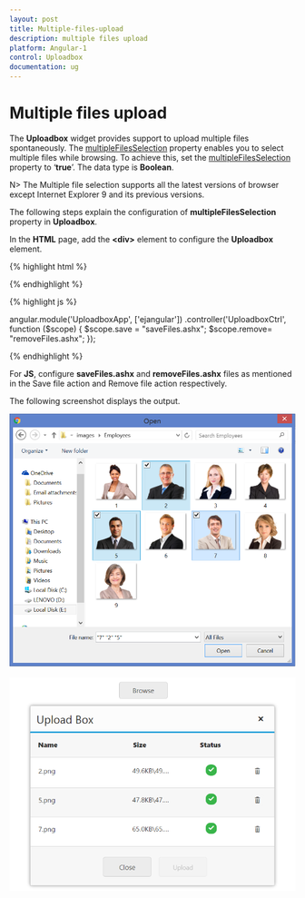 ```yaml
---
layout: post
title: Multiple-files-upload
description: multiple files upload
platform: Angular-1
control: Uploadbox
documentation: ug
---
```


# Multiple files upload

The **Uploadbox** widget provides support to upload multiple files spontaneously. The [multipleFilesSelection](https://help.syncfusion.com/api/js/ejuploadbox#members:multiplefilesselection) property enables you to select multiple files while browsing.  To achieve this, set the [multipleFilesSelection](https://help.syncfusion.com/api/js/ejuploadbox#members:multiplefilesselection) property to ‘**true**’. The data type is **Boolean**.

N> The Multiple file selection supports all the latest versions of browser except Internet Explorer 9 and its previous versions.

The following steps explain the configuration of **multipleFilesSelection** property in **Uploadbox**. 

In the **HTML** page, add the **&lt;div&gt;** element to configure the **Uploadbox** element.


{% highlight html %}

<div class="control">
    <div id="Uploadbox" ej-uploadbox e-saveurl="save" e-removeurl="remove" e-multiplefilesselection="true"></div>
</div>

{% endhighlight %}

{% highlight js %}
 
angular.module('UploadboxApp', ['ejangular'])
.controller('UploadboxCtrl', function ($scope) {
    $scope.save = "saveFiles.ashx";
    $scope.remove= "removeFiles.ashx";
});

{% endhighlight %}

For **JS**, configure **saveFiles.ashx** and **removeFiles.ashx** files as mentioned in the Save file action and Remove file action respectively.

The following screenshot displays the output.


![](Multiple-files-upload_images/Multiple-files-upload_img1.png)


![](Multiple-files-upload_images/Multiple-files-upload_img2.png)